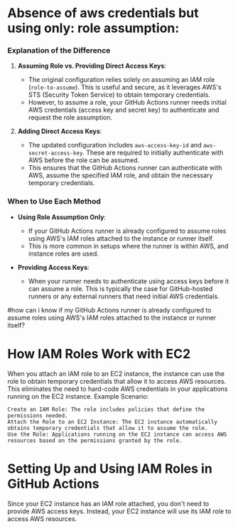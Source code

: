 # Absence of aws credentials but using only: role assumption: 
### Explanation of the Difference

1. **Assuming Role vs. Providing Direct Access Keys**:
   - The original configuration relies solely on assuming an IAM role (`role-to-assume`). This is useful and secure, as it leverages AWS's STS (Security Token Service) to obtain temporary credentials.
   - However, to assume a role, your GitHub Actions runner needs initial AWS credentials (access key and secret key) to authenticate and request the role assumption.

2. **Adding Direct Access Keys**:
   - The updated configuration includes `aws-access-key-id` and `aws-secret-access-key`. These are required to initially authenticate with AWS before the role can be assumed.
   - This ensures that the GitHub Actions runner can authenticate with AWS, assume the specified IAM role, and obtain the necessary temporary credentials.

### When to Use Each Method

- **Using Role Assumption Only**:
  - If your GitHub Actions runner is already configured to assume roles using AWS's IAM roles attached to the instance or runner itself.
  - This is more common in setups where the runner is within AWS, and instance roles are used.

- **Providing Access Keys**:
  - When your runner needs to authenticate using access keys before it can assume a role. This is typically the case for GitHub-hosted runners or any external runners that need initial AWS credentials.

#how can i know if my GitHub Actions runner is already configured to assume roles using AWS's IAM roles attached to the instance or runner itself?


# How IAM Roles Work with EC2

When you attach an IAM role to an EC2 instance, the instance can use the role to obtain temporary credentials that allow it to access AWS resources. This eliminates the need to hard-code AWS credentials in your applications running on the EC2 instance.
Example Scenario:

    Create an IAM Role: The role includes policies that define the permissions needed.
    Attach the Role to an EC2 Instance: The EC2 instance automatically obtains temporary credentials that allow it to assume the role.
    Use the Role: Applications running on the EC2 instance can access AWS resources based on the permissions granted by the role.

# Setting Up and Using IAM Roles in GitHub Actions

Since your EC2 instance has an IAM role attached, you don't need to provide AWS access keys. Instead, your EC2 instance will use its IAM role to access AWS resources.

